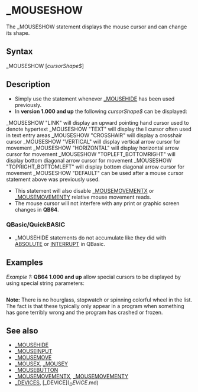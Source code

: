 # _MOUSESHOW

The _MOUSESHOW statement displays the mouse cursor and can change its shape.

  

## Syntax

_MOUSESHOW [*cursorShape$*]
  

## Description

* Simply use the statement whenever [_MOUSEHIDE](_MOUSEHIDE.md) has been used previously.
* In **version 1.000 and up** the following *cursorShape$* can be displayed:

_MOUSESHOW "LINK" will display an upward pointing hand cursor used to denote hypertext
_MOUSESHOW "TEXT" will display the I cursor often used in text entry areas
_MOUSESHOW "CROSSHAIR" will display a crosshair cursor
_MOUSESHOW "VERTICAL" will display vertical arrow cursor for movement
_MOUSESHOW "HORIZONTAL" will display horizontal arrow cursor for movement
_MOUSESHOW "TOPLEFT_BOTTOMRIGHT" will display bottom diagonal arrow cursor for movement
_MOUSESHOW "TOPRIGHT_BOTTOMLEFT" will display bottom diagonal arrow cursor for movement
_MOUSESHOW "DEFAULT" can be used after a mouse cursor statement above was previously used.
* This statement will also disable [_MOUSEMOVEMENTX](_MOUSEMOVEMENTX.md) or [_MOUSEMOVEMENTY](_MOUSEMOVEMENTY.md) relative mouse movement reads.
* The mouse cursor will not interfere with any print or graphic screen changes in **QB64**.

### QBasic/QuickBASIC

* _MOUSEHIDE statements do not accumulate like they did with [ABSOLUTE](ABSOLUTE.md) or [INTERRUPT](INTERRUPT.md) in QBasic.

  

## Examples

*Example 1:* **QB64 1.000 and up** allow special cursors to be displayed by using special string parameters:

``` _MOUSESHOW "default": [_DELAY](_DELAY.md) 0.5 _MOUSESHOW "link": [_DELAY](_DELAY.md) 0.5 'a hand, typically used in web browsers _MOUSESHOW "text": [_DELAY](_DELAY.md) 0.5 _MOUSESHOW "crosshair": [_DELAY](_DELAY.md) 0.5 _MOUSESHOW "vertical": [_DELAY](_DELAY.md) 0.5 _MOUSESHOW "horizontal": [_DELAY](_DELAY.md) 0.5 _MOUSESHOW "topleft_bottomright": [_DELAY](_DELAY.md) 0.5 _MOUSESHOW "topright_bottomleft": [_DELAY](_DELAY.md) 0.5  
```

**Note:** There is no hourglass, stopwatch or spinning colorful wheel in the list. The fact is that these typically only appear in a program when something has gone terribly wrong and the program has crashed or frozen.
  

## See also

* [_MOUSEHIDE](_MOUSEHIDE.md)
* [_MOUSEINPUT](_MOUSEINPUT.md)
* [_MOUSEMOVE](_MOUSEMOVE.md)
* [_MOUSEX](_MOUSEX.md), [_MOUSEY](_MOUSEY.md)
* [_MOUSEBUTTON](_MOUSEBUTTON.md)
* [_MOUSEMOVEMENTX](_MOUSEMOVEMENTX.md), [_MOUSEMOVEMENTY](_MOUSEMOVEMENTY.md)
* [_DEVICES](_DEVICES.md), [_DEVICE$](_DEVICE$.md)

  
